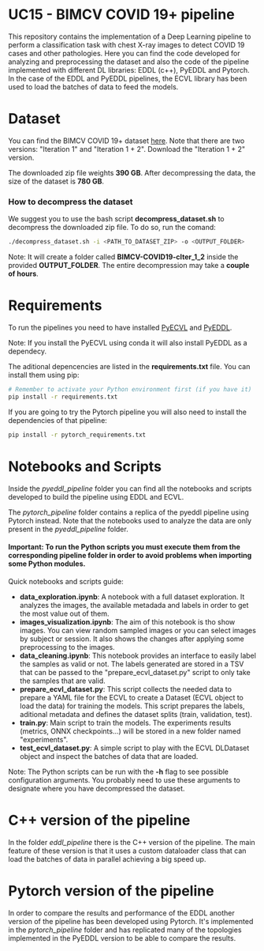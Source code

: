 # UC15 - BIMCV COVID 19+ pipeline
This repository contains the implementation of a Deep Learning pipeline to perform a classification task with chest X-ray images to detect COVID 19 cases and other pathologies. Here you can find the code developed for analyzing and preprocessing the dataset and also the code of the pipeline implemented with different DL libraries: EDDL (c++), PyEDDL and Pytorch. In the case of the EDDL and PyEDDL pipelines, the ECVL library has been used to load the batches of data to feed the models.

# Dataset
You can find the BIMCV COVID 19+ dataset [here](https://bimcv.cipf.es/bimcv-projects/bimcv-covid19/). Note that there are two versions: "Iteration 1" and "Iteration 1 + 2". Download the "Iteration 1 + 2" version.

The downloaded zip file weights **390 GB**. After decompressing the data, the size of the dataset is **780 GB**.

### How to decompress the dataset

We suggest you to use the bash script **decompress_dataset.sh** to decompress the downloaded zip file. To do so, run the comand:
```bash
./decompress_dataset.sh -i <PATH_TO_DATASET_ZIP> -o <OUTPUT_FOLDER>
```
Note: It will create a folder called **BIMCV-COVID19-cIter_1_2** inside the provided **OUTPUT_FOLDER**. The entire decompression may take a **couple of hours**.

# Requirements

To run the pipelines you need to have installed [PyECVL](https://github.com/deephealthproject/pyecvl) and [PyEDDL](https://github.com/deephealthproject/pyeddl).

Note: If you install the PyECVL using conda it will also install PyEDDL as a dependecy.

The aditional depencencies are listed in the **requirements.txt** file. You can install them using pip:

```bash
# Remember to activate your Python environment first (if you have it)
pip install -r requirements.txt
```

If you are going to try the Pytorch pipeline you will also need to install the dependencies of that pipeline:

```bash
pip install -r pytorch_requirements.txt
```

# Notebooks and Scripts

Inside the *pyeddl_pipeline* folder you can find all the notebooks and scripts developed to build the pipeline using EDDL and ECVL.

The *pytorch_pipeline* folder contains a replica of the pyeddl pipeline using Pytorch instead. Note that the notebooks used to analyze the data are only present in the *pyeddl_pipeline* folder.

#### **Important:** To run the Python scripts you must execute them from the corresponding pipeline folder in order to avoid problems when importing some Python modules.

Quick notebooks and scripts guide:

- **data_exploration.ipynb**: A notebook with a full dataset exploration. It analyzes the images, the available metadada and labels in order to get the most value out of them.
- **images_visualization.ipynb**: The aim of this notebook is tho show images. You can view random sampled images or you can select images by subject or session. It also shows the changes after applying some preprocessing to the images.
- **data_cleaning.ipynb**: This notebook provides an interface to easily label the samples as valid or not. The labels generated are stored in a TSV that can be passed to the "prepare_ecvl_dataset.py" script to only take the samples that are valid.
- **prepare_ecvl_dataset.py**: This script collects the needed data to prepare a YAML file for the ECVL to create a Dataset (ECVL object to load the data) for training the models. This script prepares the labels, aditional metadata and defines the dataset splits (train, validation, test).
- **train.py**: Main script to train the models. The experiments results (metrics, ONNX checkpoints...) will be stored in a new folder named "experiments".
- **test_ecvl_dataset.py**: A simple script to play with the ECVL DLDataset object and inspect the batches of data that are loaded.

Note: The Python scripts can be run with the **-h** flag to see possible configuration arguments. You probably need to use these arguments to designate where you have decompressed the dataset.

# C++ version of the pipeline

In the folder *eddl_pipeline* there is the C++ version of the pipeline. The main feature of these version is that it uses a custom dataloader class that can load the batches of data in parallel achieving a big speed up.

# Pytorch version of the pipeline

In order to compare the results and performance of the EDDL another version of the pipeline has been developed using Pytorch. It's implemented in the *pytorch_pipeline* folder and has replicated many of the topologies implemented in the PyEDDL version to be able to compare the results.
